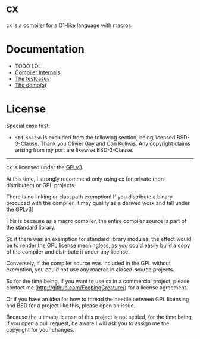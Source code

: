 # cx

cx is a compiler for a D1-like language with macros.

# Documentation

- TODO LOL
- [Compiler Internals](./doc/index.md)
- [The testcases](./test/runnable/)
- [The demo(s)](./demos/)

# License

Special case first:

- `std.sha256` is excluded from the following section, being licensed BSD-3-Clause. Thank you Olivier Gay and
Con Kolivas. Any copyright claims arising from my port are likewise BSD-3-Clause.

---

cx is licensed under the [GPLv3](./LICENSE).

At this time, I strongly recommend only using cx for private (non-distributed) or GPL projects.

There is no linking or classpath exemption! If you distribute a binary produced with the compiler, it may qualify as a
derived work and fall under the GPLv3!

This is because as a macro compiler, the entire compiler source is part of the standard library.

So if there was an exemption for standard library modules, the effect would be to render the GPL license meaningless,
as you could easily build a copy of the compiler and distribute it under any license.

Conversely, if the compiler source was included in the GPL without exemption, you could not use any macros in
closed-source projects.

So for the time being, if you want to use cx in a commercial project, please contact me
(http://github.com/FeepingCreature/) for a license agreement.

Or if you have an idea for how to thread the needle between GPL licensing and BSD for a project like this,
please open an issue.

Because the ultimate license of this project is not settled, for the time being, if you open a pull request, be
aware I will ask you to assign me the copyright for your changes.
